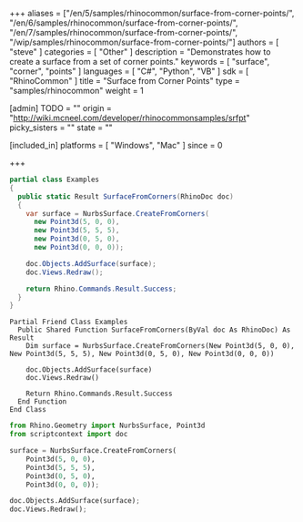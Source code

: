 +++
aliases = ["/en/5/samples/rhinocommon/surface-from-corner-points/", "/en/6/samples/rhinocommon/surface-from-corner-points/", "/en/7/samples/rhinocommon/surface-from-corner-points/", "/wip/samples/rhinocommon/surface-from-corner-points/"]
authors = [ "steve" ]
categories = [ "Other" ]
description = "Demonstrates how to create a surface from a set of corner points."
keywords = [ "surface", "corner", "points" ]
languages = [ "C#", "Python", "VB" ]
sdk = [ "RhinoCommon" ]
title = "Surface from Corner Points"
type = "samples/rhinocommon"
weight = 1

[admin]
TODO = ""
origin = "http://wiki.mcneel.com/developer/rhinocommonsamples/srfpt"
picky_sisters = ""
state = ""

[included_in]
platforms = [ "Windows", "Mac" ]
since = 0

+++

<div class="codetab-content" id="cs">

```cs
partial class Examples
{
  public static Result SurfaceFromCorners(RhinoDoc doc)
  {
    var surface = NurbsSurface.CreateFromCorners(
      new Point3d(5, 0, 0),
      new Point3d(5, 5, 5),
      new Point3d(0, 5, 0),
      new Point3d(0, 0, 0));

    doc.Objects.AddSurface(surface);
    doc.Views.Redraw();

    return Rhino.Commands.Result.Success;
  }
}
```

</div>


<div class="codetab-content" id="vb">

```vbnet
Partial Friend Class Examples
  Public Shared Function SurfaceFromCorners(ByVal doc As RhinoDoc) As Result
	Dim surface = NurbsSurface.CreateFromCorners(New Point3d(5, 0, 0), New Point3d(5, 5, 5), New Point3d(0, 5, 0), New Point3d(0, 0, 0))

	doc.Objects.AddSurface(surface)
	doc.Views.Redraw()

	Return Rhino.Commands.Result.Success
  End Function
End Class
```

</div>


<div class="codetab-content" id="py">

```python
from Rhino.Geometry import NurbsSurface, Point3d
from scriptcontext import doc

surface = NurbsSurface.CreateFromCorners(
    Point3d(5, 0, 0),
    Point3d(5, 5, 5),
    Point3d(0, 5, 0),
    Point3d(0, 0, 0));

doc.Objects.AddSurface(surface);
doc.Views.Redraw();
```

</div>
